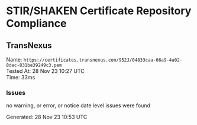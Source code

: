 # STIR/SHAKEN Certificate Repository Compliance

## TransNexus

Name: `https://certificates.transnexus.com/952J/04833caa-66a9-4a02-8dac-831be39249c3.pem`\
Tested At: 28 Nov 23 10:27 UTC\
Time: 33ms

### Issues

no warning, or error, or notice date level issues were found

Generated: 28 Nov 23 10:53 UTC